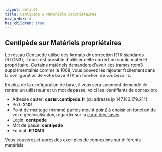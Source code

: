```yaml
---
layout: default
title: Centipède & Matériels propriétaires
nav_order: 8
has_children: true
---
```


## Centipède sur Matériels propriétaires

Le réseau Centipede utilise des formats de correction RTK standards (RTCM3), il donc est possible d'utiliser cette correction sur du matériel propriétaire.
Certains matériels demandent d'avoir des trames rtcm3 supplémentaires comme le 1008, vous pouvez les rajouter facilement dans la configuration de votre base RTK en fonction de vos besoins.

En plus de la configuration de base, il vous sera surement demandé de rentrer un utilisateur et un mot de passe, voici les identifiants de connexion:

* Adresse caster: **caster.centipede.fr** (ou adresse ip 147.100.179.214)
* Port: **2101**
* Point de montage (nommé parfois mount point) à choisir en fonction de votre géolocalisation, regarder sur la [carte des bases](https://centipede.fr/index.php/view/map/?repository=cent&project=centipede)
* Login: **centipede**
* Mot de passe: **centipede**
* Format: **RTCM3**

Vous trouverez ci-après des exemples de connexions sur différents matériels.
